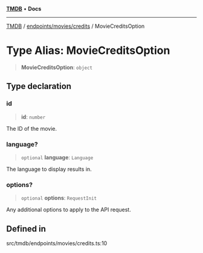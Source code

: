 [**TMDB**](../../../../README.md) • **Docs**

***

[TMDB](../../../../README.md) / [endpoints/movies/credits](../README.md) / MovieCreditsOption

# Type Alias: MovieCreditsOption

> **MovieCreditsOption**: `object`

## Type declaration

### id

> **id**: `number`

The ID of the movie.

### language?

> `optional` **language**: `Language`

The language to display results in.

### options?

> `optional` **options**: `RequestInit`

Any additional options to apply to the API request.

## Defined in

src/tmdb/endpoints/movies/credits.ts:10
